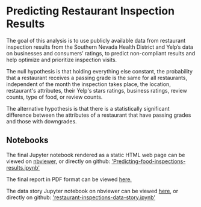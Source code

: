 # Predicting Restaurant Inspection Results

<p>The goal of this analysis is to use publicly available data from restaurant inspection results from the Southern Nevada Health District and Yelp’s data on businesses and consumers’ ratings, to predict non-compliant results and help optimize and prioritize inspection visits.</p>

<p>The null hypothesis is that holding everything else constant, the probability that a restaurant receives a passing grade is the same for all restaurants, independent of the month the inspection takes place, the location, restaurant's attributes, their Yelp's stars ratings, business ratings, review counts, type of food, or review counts.</p>

<p>The alternative hypothesis is that there is a statistically significant difference between the attributes of a restaurant that have passing grades and those with downgrades.</p>

## Notebooks

<p>The final Jupyter notebook rendered as a static HTML web page can be viewed on <a href='https://nbviewer.jupyter.org/github/MeierG/Data-Science-Projects/blob/master/Capstone-Project1/Predicting-food-inspections-results.ipynb#environment'>nbviewer</a>, or directly on github: <a href = 'https://github.com/MeierG/Data-Science-Projects/blob/master/Capstone-Project1/Predicting-food-inspections-results.ipynb'>'Predicting-food-inspections-results.ipynb'</a></p>

<p>The final report in PDF format can be viewed <a href='https://github.com/MeierG/Data-Science-Projects/blob/master/Capstone-Project1/Reports/Final-project.pdf'>here.</a></p>

<p>The data story Jupyter notebook on nbviewer can be viewed <a href = 'https://nbviewer.jupyter.org/github/MeierG/Data_Science_Projects/blob/master/Capstone_Project_1/data_story_restaurant_inspections.ipynb'> here</a>, or directly on github: <a href = 'https://github.com/MeierG/Data-Science-Projects/blob/master/Capstone-Project1/restaurant-inspections-data-story.ipynb'>'restaurant-inspections-data-story.ipynb'</a></p>

